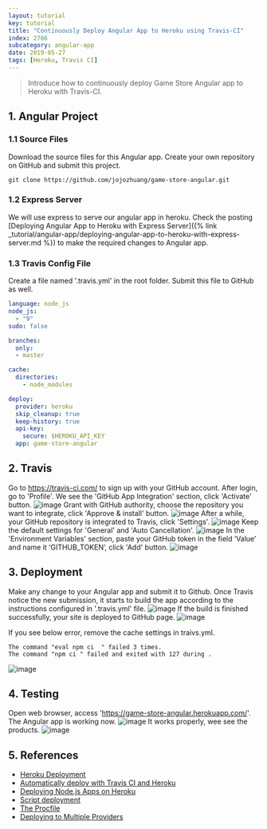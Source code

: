 ```yaml
---
layout: tutorial
key: tutorial
title: "Continuously Deploy Angular App to Heroku using Travis-CI"
index: 2766
subcategory: angular-app
date: 2019-05-27
tags: [Heroku, Travis CI]
---
```


> Introduce how to continuously deploy Game Store Angular app to Heroku with Travis-CI.

## 1. Angular Project
### 1.1 Source Files
Download the source files for this Angular app. Create your own repository on GitHub and submit this project.
```raw
git clone https://github.com/jojozhuang/game-store-angular.git
```
### 1.2 Express Server
We will use express to serve our angular app in heroku. Check the posting [Deploying Angular App to Heroku with Express Server]({% link _tutorial/angular-app/deploying-angular-app-to-heroku-with-express-server.md %}) to make the required changes to Angular app.
### 1.3 Travis Config File
Create a file named '.travis.yml' in the root folder. Submit this file to GitHub as well.
```yml
language: node_js
node_js:
  - "9"
sudo: false

branches:
  only:
  - master

cache:
  directories:
    - node_modules

deploy:
  provider: heroku
  skip_cleanup: true
  keep-history: true
  api-key:
    secure: $HEROKU_API_KEY
  app: game-store-angular
```

## 2. Travis
Go to https://travis-ci.com/ to sign up with your GitHub account. After login, go to 'Profile'. We see the 'GitHub App Integration' section, click 'Activate' button.
![image](/public/images/frontend/2766/travis_integration.png)
Grant with GitHub authority, choose the repository you want to integrate, click 'Approve & install' button.
![image](/public/images/frontend/2766/travis_select_repository.png)
After a while, your GitHub repository is integrated to Travis, click 'Settings'.
![image](/public/images/frontend/2766/travis_integrated.png)
Keep the default settings for 'General' and 'Auto Cancellation'.
![image](/public/images/frontend/2766/travis_settings.png)
In the 'Environment Variables' section, paste your GitHub token in the field ‘Value’ and name it ‘GITHUB_TOKEN’, click 'Add' button.
![image](/public/images/frontend/2766/travis_environment_variable.png)

## 3. Deployment
Make any change to your Angular app and submit it to Github. Once Travis notice the new submission, it starts to build the app according to the instructions configured in '.travis.yml' file.
![image](/public/images/frontend/2766/travis_build.png)
If the build is finished successfully, your site is deployed to GitHub page.
![image](/public/images/frontend/2766/travis_deploy.png)  

If you see below error, remove the cache settings in traivs.yml.
```raw
The command "eval npm ci  " failed 3 times.
The command "npm ci " failed and exited with 127 during .
```
![image](/public/images/frontend/2766/module_error.png)

## 4. Testing
Open web browser, access 'https://game-store-angular.herokuapp.com/'. The Angular app is working now.
![image](/public/images/frontend/2766/gamestore_home.png)
It works properly, wee see the products.
![image](/public/images/frontend/2766/gamestore_list.png)  

## 5. References
* [Heroku Deployment](https://docs.travis-ci.com/user/deployment/heroku/)
* [Automatically deploy with Travis CI and Heroku](https://medium.com/@felipeluizsoares/automatically-deploy-with-travis-ci-and-heroku-ddba1361647f)
* [Deploying Node.js Apps on Heroku](https://devcenter.heroku.com/articles/deploying-nodejs)
* [Script deployment](https://docs.travis-ci.com/user/deployment/script/)
* [The Procfile](https://devcenter.heroku.com/articles/procfile)
* [Deploying to Multiple Providers](https://docs.travis-ci.com/user/deployment#deploying-to-multiple-providers)
